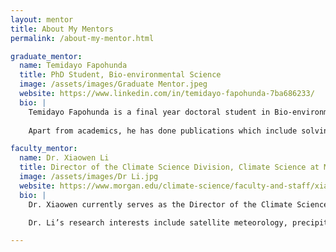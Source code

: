 ```yaml
---
layout: mentor
title: About My Mentors
permalink: /about-my-mentor.html

graduate_mentor:
  name: Temidayo Fapohunda
  title: PhD Student, Bio-environmental Science
  image: /assets/images/Graduate Mentor.jpeg
  website: https://www.linkedin.com/in/temidayo-fapohunda-7ba686233/
  bio: |
    Temidayo Fapohunda is a final year doctoral student in Bio-environmental Science at Morgan State University. He has expertise in environmental studies, air pollution and health-data management. He has also used various data measurement tools such as drones and is familiar with the NASA GIOVANNI used for long term trends of air pollution. He has also worked on similar projects during past CEAMLS summer programs.
    
    Apart from academics, he has done publications which include solving environmental deterioration issues, the application of Cartography/GIS to analyzing and mapping environmental /climate issues and human health.

faculty_mentor:
  name: Dr. Xiaowen Li
  title: Director of the Climate Science Division, Climate Science at Morgan State University
  image: /assets/images/Dr Li.jpg
  website: https://www.morgan.edu/climate-science/faculty-and-staff/xiaowen-li
  bio: |
    Dr. Xiaowen currently serves as the Director of the Climate Science Division in the School of Computer, Mathematics & Natural Sciences. She earned her bachelor’s degree in Atmospheric Sciences from Peking University, followed by a PhD in Geophysical Sciences from the University of Chicago. Dr. Li subsequently joined NASA Goddard Space Flight Center in Greenbelt, MD as a postdoc, and eventually ascending to a Senior Research Scientist affiliated with Morgan State University. She joined Climate Science Division at Morgan in Fall 2022. 

    Dr. Li’s research interests include satellite meteorology, precipitation physics and dynamics, aerosol-cloud-precipitation interactions, regional atmosphere modeling, and climate sciences. Her recent interests include machine learning applications in atmospheric sciences, including data segmentation, microphysics parameterization and satellite data retrievals.

---
```

